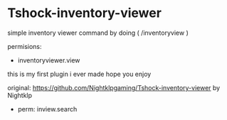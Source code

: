 # Tshock-inventory-viewer
simple inventory viewer command by doing (   /inventoryview <player> <type>  ) 

permisions:
+ inventoryviewer.view

this is my first plugin i ever made hope you enjoy

original: https://github.com/Nightklpgaming/Tshock-inventory-viewer by Nightklp
+ perm: inview.search
